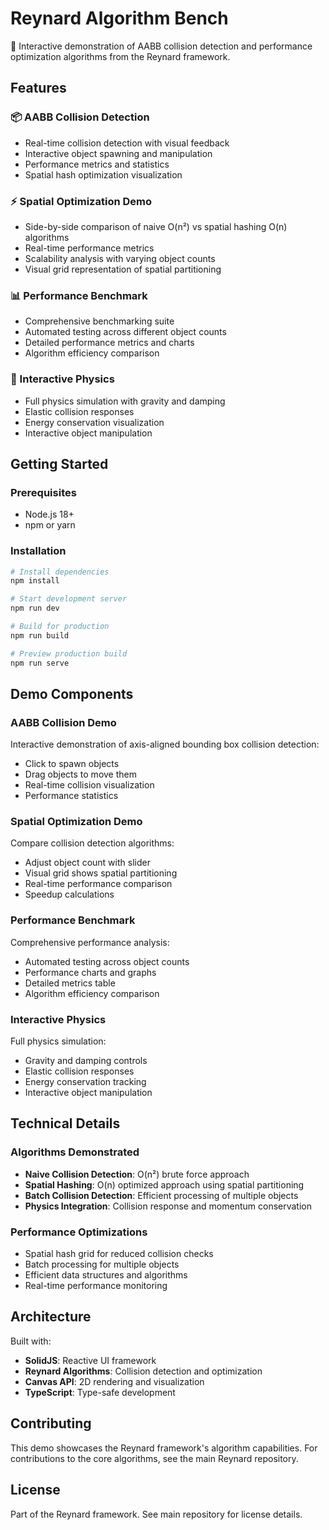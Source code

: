 # Reynard Algorithm Bench

🦦 Interactive demonstration of AABB collision detection and performance optimization algorithms from the Reynard framework.

## Features

### 📦 AABB Collision Detection

- Real-time collision detection with visual feedback
- Interactive object spawning and manipulation
- Performance metrics and statistics
- Spatial hash optimization visualization

### ⚡ Spatial Optimization Demo

- Side-by-side comparison of naive O(n²) vs spatial hashing O(n) algorithms
- Real-time performance metrics
- Scalability analysis with varying object counts
- Visual grid representation of spatial partitioning

### 📊 Performance Benchmark

- Comprehensive benchmarking suite
- Automated testing across different object counts
- Detailed performance metrics and charts
- Algorithm efficiency comparison

### 🎯 Interactive Physics

- Full physics simulation with gravity and damping
- Elastic collision responses
- Energy conservation visualization
- Interactive object manipulation

## Getting Started

### Prerequisites

- Node.js 18+
- npm or yarn

### Installation

```bash
# Install dependencies
npm install

# Start development server
npm run dev

# Build for production
npm run build

# Preview production build
npm run serve
```

## Demo Components

### AABB Collision Demo

Interactive demonstration of axis-aligned bounding box collision detection:

- Click to spawn objects
- Drag objects to move them
- Real-time collision visualization
- Performance statistics

### Spatial Optimization Demo

Compare collision detection algorithms:

- Adjust object count with slider
- Visual grid shows spatial partitioning
- Real-time performance comparison
- Speedup calculations

### Performance Benchmark

Comprehensive performance analysis:

- Automated testing across object counts
- Performance charts and graphs
- Detailed metrics table
- Algorithm efficiency comparison

### Interactive Physics

Full physics simulation:

- Gravity and damping controls
- Elastic collision responses
- Energy conservation tracking
- Interactive object manipulation

## Technical Details

### Algorithms Demonstrated

- **Naive Collision Detection**: O(n²) brute force approach
- **Spatial Hashing**: O(n) optimized approach using spatial partitioning
- **Batch Collision Detection**: Efficient processing of multiple objects
- **Physics Integration**: Collision response and momentum conservation

### Performance Optimizations

- Spatial hash grid for reduced collision checks
- Batch processing for multiple objects
- Efficient data structures and algorithms
- Real-time performance monitoring

## Architecture

Built with:

- **SolidJS**: Reactive UI framework
- **Reynard Algorithms**: Collision detection and optimization
- **Canvas API**: 2D rendering and visualization
- **TypeScript**: Type-safe development

## Contributing

This demo showcases the Reynard framework's algorithm capabilities. For contributions to the core algorithms, see the main Reynard repository.

## License

Part of the Reynard framework. See main repository for license details.
